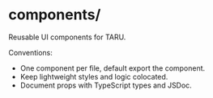 # components/

Reusable UI components for TARU.

Conventions:
- One component per file, default export the component.
- Keep lightweight styles and logic colocated.
- Document props with TypeScript types and JSDoc.
